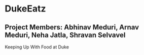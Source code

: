 # DukeEatz

## Project Members: Abhinav Meduri, Arnav Meduri, Neha Jatla, Shravan Selvavel

Keeping Up With Food at Duke

